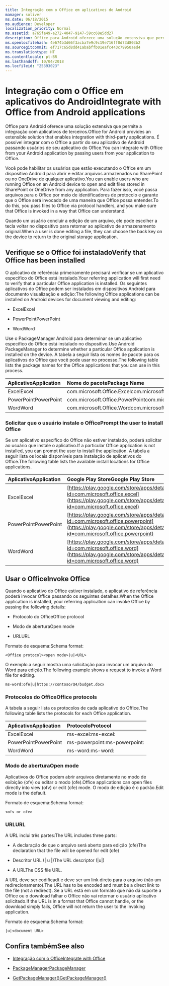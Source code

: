 ```yaml
---
title: Integração com o Office em aplicativos do Android
manager: soliver
ms.date: 06/18/2015
ms.audience: Developer
localization_priority: Normal
ms.assetid: a765fa49-a272-4047-9147-59cc68e5dd27
description: Office para Android oferece uma solução extensiva que permite a integração com aplicativos de terceiros. É possível integrar com o Office a partir do seu aplicativo de Android passando usuários de seu aplicativo do Office.
ms.openlocfilehash: 4e674b3d66f3acba7e9c9c19e716ff0d73d803b2
ms.sourcegitcommit: ef717c65d8dd41ababffb01eafc443c79950aed4
ms.translationtype: HT
ms.contentlocale: pt-BR
ms.lasthandoff: 10/04/2018
ms.locfileid: "25393023"
---
```

# <a name="integrate-with-office-from-android-applications"></a><span data-ttu-id="748ec-104">Integração com o Office em aplicativos do Android</span><span class="sxs-lookup"><span data-stu-id="748ec-104">Integrate with Office from Android applications</span></span>

<span data-ttu-id="748ec-105">Office para Android oferece uma solução extensiva que permite a integração com aplicativos de terceiros.</span><span class="sxs-lookup"><span data-stu-id="748ec-105">Office for Android provides an extensible solution that enables integration with third-party applications.</span></span> <span data-ttu-id="748ec-106">É possível integrar com o Office a partir do seu aplicativo de Android passando usuários de seu aplicativo do Office.</span><span class="sxs-lookup"><span data-stu-id="748ec-106">You can integrate with Office from your Android application by passing users from your application to Office.</span></span>
  
<span data-ttu-id="748ec-107">Você pode habilitar os usuários que estão executando o Office em um dispositivo Android para abrir e editar arquivos armazenados no SharePoint ou no OneDrive de qualquer aplicativo.</span><span class="sxs-lookup"><span data-stu-id="748ec-107">You can enable users who are running Office on an Android device to open and edit files stored in SharePoint or OneDrive from any application.</span></span> <span data-ttu-id="748ec-108">Para fazer isso, você passa arquivos para o Office por meio de identificadores de protocolo e garante que o Office será invocado de uma maneira que Office possa entender.</span><span class="sxs-lookup"><span data-stu-id="748ec-108">To do this, you pass files to Office via protocol handlers, and you make sure that Office is invoked in a way that Office can understand.</span></span>
  
<span data-ttu-id="748ec-109">Quando um usuário concluir a edição de um arquivo, ele pode  escolher a tecla voltar no dispositivo para retornar ao aplicativo de armazenamento original.</span><span class="sxs-lookup"><span data-stu-id="748ec-109">When a user is done editing a file, they can choose the back key on the device to return to the original storage application.</span></span>
  
## <a name="verify-that-office-has-been-installed"></a><span data-ttu-id="748ec-110">Verifique se o Office foi instalado</span><span class="sxs-lookup"><span data-stu-id="748ec-110">Verify that Office has been installed</span></span>

<span data-ttu-id="748ec-111">O aplicativo de referência primeiramente precisará verificar se um aplicativo específico do Office está instalado.</span><span class="sxs-lookup"><span data-stu-id="748ec-111">Your referring application will first need to verify that a particular Office application is installed.</span></span> <span data-ttu-id="748ec-112">Os seguintes aplicativos do Office podem ser instalados em dispositivos Android para documento visualização e edição:</span><span class="sxs-lookup"><span data-stu-id="748ec-112">The following Office applications can be installed on Android devices for document viewing and editing:</span></span> 
  
- <span data-ttu-id="748ec-113">Excel</span><span class="sxs-lookup"><span data-stu-id="748ec-113">Excel</span></span>
    
- <span data-ttu-id="748ec-114">PowerPoint</span><span class="sxs-lookup"><span data-stu-id="748ec-114">PowerPoint</span></span>
    
- <span data-ttu-id="748ec-115">Word</span><span class="sxs-lookup"><span data-stu-id="748ec-115">Word</span></span>
    
<span data-ttu-id="748ec-116">Use o PackageManager Android para determinar se um aplicativo específico do Office está instalado no dispositivo.</span><span class="sxs-lookup"><span data-stu-id="748ec-116">Use Android PackageManager to determine whether a particular Office application is installed on the device.</span></span> <span data-ttu-id="748ec-117">A tabela a seguir lista os nomes de pacote para os aplicativos do Office que você pode usar no processo.</span><span class="sxs-lookup"><span data-stu-id="748ec-117">The following table lists the package names for the Office applications that you can use in this process.</span></span>
  
|<span data-ttu-id="748ec-118">**Aplicativo**</span><span class="sxs-lookup"><span data-stu-id="748ec-118">**Application**</span></span>|<span data-ttu-id="748ec-119">**Nome do pacote**</span><span class="sxs-lookup"><span data-stu-id="748ec-119">**Package Name**</span></span>|
|:-----|:-----|
|<span data-ttu-id="748ec-120">Excel</span><span class="sxs-lookup"><span data-stu-id="748ec-120">Excel</span></span>  <br/> |<span data-ttu-id="748ec-121">com.microsoft.Office.Excel</span><span class="sxs-lookup"><span data-stu-id="748ec-121">com.microsoft.office.excel</span></span>  <br/> |
|<span data-ttu-id="748ec-122">PowerPoint</span><span class="sxs-lookup"><span data-stu-id="748ec-122">PowerPoint</span></span>  <br/> |<span data-ttu-id="748ec-123">com.microsoft.Office.PowerPoint</span><span class="sxs-lookup"><span data-stu-id="748ec-123">com.microsoft.office.powerpoint</span></span>  <br/> |
|<span data-ttu-id="748ec-124">Word</span><span class="sxs-lookup"><span data-stu-id="748ec-124">Word</span></span>  <br/> |<span data-ttu-id="748ec-125">com.microsoft.Office.Word</span><span class="sxs-lookup"><span data-stu-id="748ec-125">com.microsoft.office.word</span></span>  <br/> |
   
### <a name="prompt-the-user-to-install-office"></a><span data-ttu-id="748ec-126">Solicitar que o usuário instale o Office</span><span class="sxs-lookup"><span data-stu-id="748ec-126">Prompt the user to install Office</span></span>

<span data-ttu-id="748ec-127">Se um aplicativo específico do Office não estiver instalado, poderá solicitar ao usuário que instale o aplicativo.</span><span class="sxs-lookup"><span data-stu-id="748ec-127">If a particular Office application is not installed, you can prompt the user to install the application.</span></span> <span data-ttu-id="748ec-128">A tabela a seguir lista os locais disponíveis para instalação de aplicativos do Office.</span><span class="sxs-lookup"><span data-stu-id="748ec-128">The following table lists the available install locations for Office applications.</span></span>
  
|<span data-ttu-id="748ec-129">**Aplicativo**</span><span class="sxs-lookup"><span data-stu-id="748ec-129">**Application**</span></span>|<span data-ttu-id="748ec-130">**Google Play Store**</span><span class="sxs-lookup"><span data-stu-id="748ec-130">**Google Play Store**</span></span>|
|:-----|:-----|
|<span data-ttu-id="748ec-131">Excel</span><span class="sxs-lookup"><span data-stu-id="748ec-131">Excel</span></span>  <br/> |[https://play.google.com/store/apps/details?id=com.microsoft.office.excel](https://play.google.com/store/apps/details?id=com.microsoft.office.excel) <br/> |
|<span data-ttu-id="748ec-132">PowerPoint</span><span class="sxs-lookup"><span data-stu-id="748ec-132">PowerPoint</span></span>  <br/> |[https://play.google.com/store/apps/details?id=com.microsoft.office.powerpoint](https://play.google.com/store/apps/details?id=com.microsoft.office.powerpoint) <br/> |
|<span data-ttu-id="748ec-133">Word</span><span class="sxs-lookup"><span data-stu-id="748ec-133">Word</span></span>  <br/> |[https://play.google.com/store/apps/details?id=com.microsoft.office.word](https://play.google.com/store/apps/details?id=com.microsoft.office.word) <br/> |
   
## <a name="invoke-office"></a><span data-ttu-id="748ec-134">Usar o Office</span><span class="sxs-lookup"><span data-stu-id="748ec-134">Invoke Office</span></span>

<span data-ttu-id="748ec-135">Quando o aplicativo do Office estiver instalado, o aplicativo de referência poderá invocar Office passando os seguintes detalhes:</span><span class="sxs-lookup"><span data-stu-id="748ec-135">When the Office application is installed, your referring application can invoke Office by passing the following details:</span></span>
  
- <span data-ttu-id="748ec-136">Protocolo do Office</span><span class="sxs-lookup"><span data-stu-id="748ec-136">Office protocol</span></span>
    
- <span data-ttu-id="748ec-137">Modo de abertura</span><span class="sxs-lookup"><span data-stu-id="748ec-137">Open mode</span></span>
    
- <span data-ttu-id="748ec-138">URL</span><span class="sxs-lookup"><span data-stu-id="748ec-138">URL</span></span>
    
<span data-ttu-id="748ec-139">Formato de esquema:</span><span class="sxs-lookup"><span data-stu-id="748ec-139">Schema format:</span></span>
  
 `<Office protocol><open mode>|u|<URL>`
  
<span data-ttu-id="748ec-140">O exemplo a seguir mostra uma solicitação para invocar um arquivo do Word para edição.</span><span class="sxs-lookup"><span data-stu-id="748ec-140">The following example shows a request to invoke a Word file for editing.</span></span>
  
 `ms-word:ofe|u|https://contoso/Q4/budget.docx`
  
### <a name="office-protocols"></a><span data-ttu-id="748ec-141">Protocolos do Office</span><span class="sxs-lookup"><span data-stu-id="748ec-141">Office protocols</span></span>

<span data-ttu-id="748ec-142">A tabela a seguir lista os protocolos de cada aplicativo do Office.</span><span class="sxs-lookup"><span data-stu-id="748ec-142">The following table lists the protocols for each Office application.</span></span>
  
|<span data-ttu-id="748ec-143">**Aplicativo**</span><span class="sxs-lookup"><span data-stu-id="748ec-143">**Application**</span></span>|<span data-ttu-id="748ec-144">**Protocolo**</span><span class="sxs-lookup"><span data-stu-id="748ec-144">**Protocol**</span></span>|
|:-----|:-----|
|<span data-ttu-id="748ec-145">Excel</span><span class="sxs-lookup"><span data-stu-id="748ec-145">Excel</span></span>  <br/> |<span data-ttu-id="748ec-146">ms-excel:</span><span class="sxs-lookup"><span data-stu-id="748ec-146">ms-excel:</span></span>  <br/> |
|<span data-ttu-id="748ec-147">PowerPoint</span><span class="sxs-lookup"><span data-stu-id="748ec-147">PowerPoint</span></span>  <br/> |<span data-ttu-id="748ec-148">ms-powerpoint:</span><span class="sxs-lookup"><span data-stu-id="748ec-148">ms-powerpoint:</span></span>  <br/> |
|<span data-ttu-id="748ec-149">Word</span><span class="sxs-lookup"><span data-stu-id="748ec-149">Word</span></span>  <br/> |<span data-ttu-id="748ec-150">ms-word:</span><span class="sxs-lookup"><span data-stu-id="748ec-150">ms-word:</span></span>  <br/> |
   
### <a name="open-mode"></a><span data-ttu-id="748ec-151">Modo de abertura</span><span class="sxs-lookup"><span data-stu-id="748ec-151">Open mode</span></span>

<span data-ttu-id="748ec-152">Aplicativos do Office podem abrir arquivos diretamente no modo de exibição (ofv) ou editar o modo (ofe).</span><span class="sxs-lookup"><span data-stu-id="748ec-152">Office applications can open files directly into view (ofv) or edit (ofe) mode.</span></span> <span data-ttu-id="748ec-153">O modo de edição é o padrão.</span><span class="sxs-lookup"><span data-stu-id="748ec-153">Edit mode is the default.</span></span>
  
<span data-ttu-id="748ec-154">Formato de esquema:</span><span class="sxs-lookup"><span data-stu-id="748ec-154">Schema format:</span></span>
  
 `<ofv or ofe>`
  
### <a name="url"></a><span data-ttu-id="748ec-155">URL</span><span class="sxs-lookup"><span data-stu-id="748ec-155">URL</span></span>

<span data-ttu-id="748ec-156">A URL inclui três partes:</span><span class="sxs-lookup"><span data-stu-id="748ec-156">The URL includes three parts:</span></span>
  
- <span data-ttu-id="748ec-157">A declaração de que o arquivo será aberto para edição (ofe)</span><span class="sxs-lookup"><span data-stu-id="748ec-157">The declaration that the file will be opened for edit (ofe)</span></span>
    
- <span data-ttu-id="748ec-158">Descritor URL (| u |)</span><span class="sxs-lookup"><span data-stu-id="748ec-158">The URL descriptor (|u|)</span></span>
    
- <span data-ttu-id="748ec-159">A URL</span><span class="sxs-lookup"><span data-stu-id="748ec-159">The CSS file URL.</span></span>
    
<span data-ttu-id="748ec-160">A URL deve ser codificadt e deve ser um link direto para o arquivo (não um redirecionamento).</span><span class="sxs-lookup"><span data-stu-id="748ec-160">The URL has to be encoded and must be a direct link to the file (not a redirect).</span></span> <span data-ttu-id="748ec-161">Se a URL está em um formato que não dá suporte a Office ou o download falhar o Office não vai retornar o usuário aplicativo solicitado.</span><span class="sxs-lookup"><span data-stu-id="748ec-161">If the URL is in a format that Office cannot handle, or the download simply fails, Office will not return the user to the invoking application.</span></span>
  
<span data-ttu-id="748ec-162">Formato de esquema:</span><span class="sxs-lookup"><span data-stu-id="748ec-162">Schema format:</span></span>
  
 `|u|<document URL>`
  
## <a name="see-also"></a><span data-ttu-id="748ec-163">Confira também</span><span class="sxs-lookup"><span data-stu-id="748ec-163">See also</span></span>
<span data-ttu-id="748ec-164"><a name="bk_addresources"> </a></span><span class="sxs-lookup"><span data-stu-id="748ec-164"></span></span>

- [<span data-ttu-id="748ec-165">Integração com o Office</span><span class="sxs-lookup"><span data-stu-id="748ec-165">Integrate with Office</span></span>](integrate-with-office.md)
    
- [<span data-ttu-id="748ec-166">PackageManager</span><span class="sxs-lookup"><span data-stu-id="748ec-166">PackageManager</span></span>](https://developer.android.com/reference/android/content/pm/PackageManager.html)
    
- [<span data-ttu-id="748ec-167">GetPackageManager()</span><span class="sxs-lookup"><span data-stu-id="748ec-167">GetPackageManager()</span></span>](https://developer.android.com/reference/android/content/Context.html)
    


